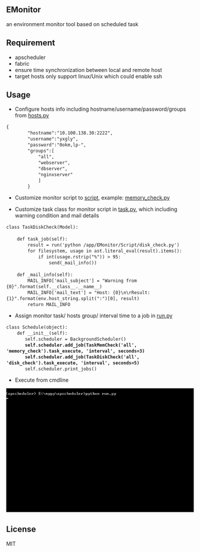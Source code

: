 ## EMonitor

an environment monitor tool based on scheduled task

## Requirement

* apscheduler
* fabric
* ensure time synchronization between local and remote host
* target hosts only support linux/Unix which could enable ssh


## Usage

* Configure hosts info including hostname/username/password/groups from [hosts.py](config/hosts.py)

<pre><code>{
        "hostname":"10.100.138.30:2222",
        "username":"yxgly",
        "password":"0okm,lp-",
        "groups":[
            "all",
            "webserver",
            "dbserver",
            "nginxserver"
            ]
        } </code></pre>

* Customize monitor script to [script](script/), example: [memory_check.py](script/memory_check.py)

* Customize task class for monitor script in [task.py](task.py), which including warning condition and mail details

<pre><code>class TaskDiskCheck(Model):

	def task_job(self):
		result = run('python /app/EMonitor/Script/disk_check.py')
		for filesystem, usage in ast.literal_eval(result).items():
			if int(usage.rstrip("%")) > 95:
				send(_mail_info())

	def _mail_info(self):
		MAIL_INFO['mail_subject'] = "Warning from {0}".format(self.__class__.__name__)
		MAIL_INFO['mail_text'] = "Host: {0}\n\rResult: {1}".format(env.host_string.split(":")[0], result)
		return MAIL_INFO </code></pre>

* Assign monitor task/ hosts group/ interval time to a job in [run.py](run.py)

<pre><code>class Schedule(object):
    def __init__(self):
       self.scheduler = BackgroundScheduler()
       <font style="font-weight:bold;">self.scheduler.add_job(TaskMemCheck('all', 'memory_check').task_execute, 'interval', seconds=3)
       self.scheduler.add_job(TaskDiskCheck('all', 'disk_check').task_execute, 'interval', seconds=5)</font>
       self.scheduler.print_jobs()</code></pre>

* Execute from cmdline

![Screen](docs/screen.gif)



## License
MIT
